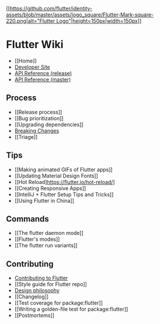 [[[https://github.com/flutter/identity-assets/blob/master/assets/logo_square/Flutter-Mark-square-220.png|alt="Flutter Logo"|height=150px|width=150px]]](https://flutter.io)

Flutter Wiki
===

- [[Home]]
- [Developer Site](https://flutter.io/)
- [API Reference (release)](https://docs.flutter.io/index.html)
- [API Reference (master)](https://master-docs-flutter-io.firebaseapp.com/)

## Process
- [[Release process]]
- [[Bug prioritization]]
- [[Upgrading dependencies]]
- [Breaking Changes](https://flutter.io/design-principles/#handling-breaking-changes)
- [[Triage]]

## Tips
- [[Making animated GIFs of Flutter apps]]
- [[Updating Material Design Fonts]]
- [[Hot Reload]https://flutter.io/hot-reload/]
- [[Creating Responsive Apps]]
- [[IntelliJ + Flutter Setup Tips and Tricks]]
- [[Using Flutter in China]]

## Commands
- [[The flutter daemon mode]]
- [[Flutter's modes]]
- [[The flutter run variants]]

## Contributing
- [Contributing to Flutter](https://github.com/flutter/flutter/blob/master/CONTRIBUTING.md)
- [[Style guide for Flutter repo]]
- [Design philosophy](https://flutter.io/design-principles/)
- [[Changelog]]
- [[Test coverage for package:flutter]]
- [[Writing a golden-file test for package:flutter]]
- [[Postmortems]]